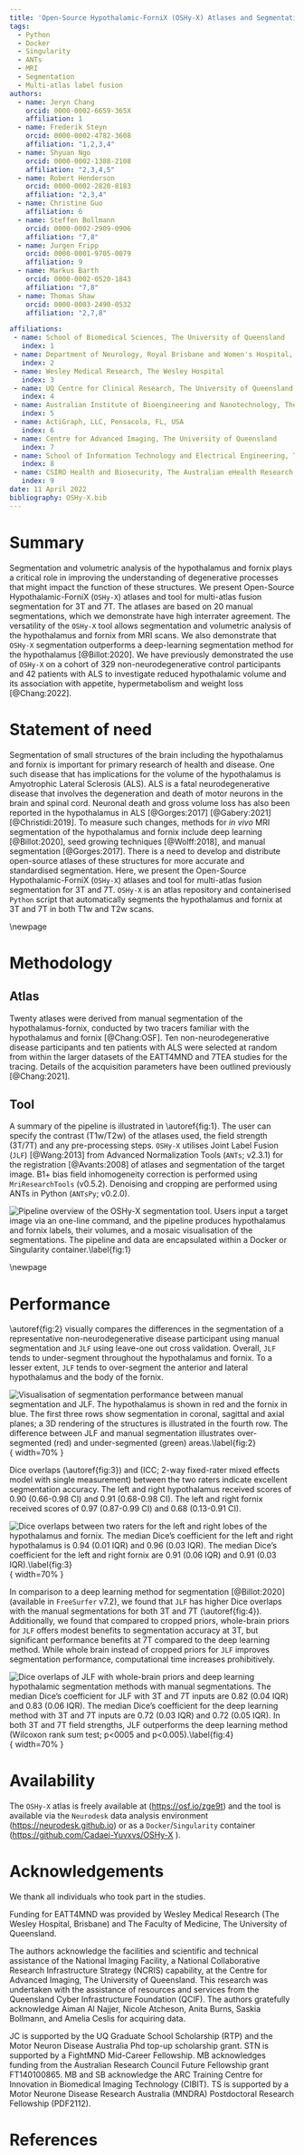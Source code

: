 ```yaml
---
title: 'Open-Source Hypothalamic-ForniX (OSHy-X) Atlases and Segmentation Tool for 3T and 7T'
tags:
  - Python
  - Docker
  - Singularity
  - ANTs
  - MRI
  - Segmentation
  - Multi-atlas label fusion
authors:
  - name: Jeryn Chang
    orcid: 0000-0002-6659-365X
    affiliation: 1
  - name: Frederik Steyn
    orcid: 0000-0002-4782-3608
    affiliation: "1,2,3,4"
  - name: Shyuan Ngo
    orcid: 0000-0002-1388-2108
    affiliation: "2,3,4,5"
  - name: Robert Henderson
    orcid: 0000-0002-2820-8183
    affiliation: "2,3,4"
  - name: Christine Guo
    affiliation: 6
  - name: Steffen Bollmann
    orcid: 0000-0002-2909-0906
    affiliation: "7,8"
  - name: Jurgen Fripp
    orcid: 0000-0001-9705-0079
    affiliation: 9
  - name: Markus Barth
    orcid: 0000-0002-0520-1843
    affiliation: "7,8"
  - name: Thomas Shaw
    orcid: 0000-0003-2490-0532
    affiliation: "2,7,8"

affiliations:
 - name: School of Biomedical Sciences, The University of Queensland 
   index: 1
 - name: Department of Neurology, Royal Brisbane and Women's Hospital, Australia
   index: 2
 - name: Wesley Medical Research, The Wesley Hospital
   index: 3
 - name: UQ Centre for Clinical Research, The University of Queensland
   index: 4
 - name: Australian Institute of Bioengineering and Nanotechnology, The University of Queensland
   index: 5
 - name: ActiGraph, LLC, Pensacola, FL, USA
   index: 6
 - name: Centre for Advanced Imaging, The University of Queensland
   index: 7
 - name: School of Information Technology and Electrical Engineering, The University of Queensland 
   index: 8
 - name: CSIRO Health and Biosecurity, The Australian eHealth Research Centre, Brisbane, Australia
   index: 9
date: 11 April 2022
bibliography: OSHy-X.bib
---
```


# Summary

Segmentation and volumetric analysis of the hypothalamus and fornix plays a 
critical role in improving the understanding of degenerative processes that 
might impact the function of these structures. We present Open-Source 
Hypothalamic-ForniX (`OSHy-X`) atlases and tool for multi-atlas fusion 
segmentation for 3T and 7T. The atlases are based on 20 manual segmentations, 
which we demonstrate have high interrater agreement. The versatility of the 
`OSHy-X` tool allows segmentation and volumetric analysis of the hypothalamus
and fornix from MRI scans. We also demonstrate that `OSHy-X` segmentation 
outperforms a deep-learning segmentation method for the hypothalamus 
[@Billot:2020]. We have previously demonstrated the use of `OSHy-X` on a cohort 
of 329 non-neurodegenerative control participants and 42 patients with ALS to 
investigate reduced hypothalamic volume and its association with appetite, 
hypermetabolism and weight loss [@Chang:2022].

# Statement of need

Segmentation of small structures of the brain including the hypothalamus and fornix is important for primary research of health and disease. One such disease that has implications for the volume of the hypothalamus is Amyotrophic Lateral Sclerosis (ALS). ALS is a fatal neurodegenerative disease that involves the degeneration and death of motor neurons in the brain and spinal cord. Neuronal death and gross volume loss has also been reported in the hypothalamus in ALS [@Gorges:2017] [@Gabery:2021] [@Christidi:2019]. To measure such changes, methods for *in vivo* MRI segmentation of the hypothalamus and fornix include deep learning [@Billot:2020], seed growing techniques [@Wolff:2018], and manual segmentation [@Gorges:2017]. There is a need to develop and distribute open-source atlases of these structures for more accurate and standardised segmentation. Here, we present the Open-Source Hypothalamic-ForniX (`OSHy-X`) atlases and tool for multi-atlas fusion segmentation for 3T and 7T. `OSHy-X` is an atlas repository and containerised `Python` script that automatically segments the hypothalamus and fornix at 3T and 7T in both T1w and T2w scans.

\newpage

# Methodology

## Atlas

Twenty atlases were derived from manual segmentation of the hypothalamus-fornix, conducted by two tracers familiar with the hypothalamus and fornix [@Chang:OSF]. Ten non-neurodegenerative disease participants and ten patients with ALS were selected at random from within the larger datasets of the EATT4MND and 7TEA studies for the tracing. Details of the acquisition parameters have been outlined previously [@Chang:2021].

## Tool

A summary of the pipeline is illustrated in \autoref{fig:1}. The user can specify the contrast (T1w/T2w) of the atlases used, the field strength (3T/7T) and any pre-processing steps. `OSHy-X` utilises Joint Label Fusion (`JLF`) [@Wang:2013] from Advanced Normalization Tools (`ANTs`; v2.3.1) for the registration [@Avants:2008] of atlases and segmentation of the target image. B1+ bias field inhomogeneity correction is performed using `MriResearchTools` (v0.5.2). Denoising and cropping are performed using ANTs in Python (`ANTsPy`; v0.2.0).

![Pipeline overview of the OSHy-X segmentation tool. Users input a target image via an one-line command, and the pipeline produces hypothalamus and fornix labels, their volumes, and a mosaic visualisation of the segmentations. The pipeline and data are encapsulated within a Docker or Singularity container.\label{fig:1}](../Media/OSHy-X_figure_1.png)

\newpage

# Performance

\autoref{fig:2} visually compares the differences in the segmentation of a representative non-neurodegenerative disease participant using manual segmentation and `JLF` using leave-one out cross validation. Overall, `JLF` tends to under-segment throughout the hypothalamus and fornix. To a lesser extent, `JLF` tends to over-segment the anterior and lateral hypothalamus and the body of the fornix. 

![Visualisation of segmentation performance between manual segmentation and `JLF`. The hypothalamus is shown in red and the fornix in blue. The first three rows show segmentation in coronal, sagittal and axial planes; a 3D rendering of the structures is illustrated in the fourth row. The difference between `JLF` and manual segmentation illustrates over-segmented (red) and under-segmented (green) areas.\label{fig:2}](../Media/OSHy-X_figure_2.png){ width=70% }

Dice overlaps (\autoref{fig:3}) and (ICC; 2-way fixed-rater mixed effects model with single measurement) between the two raters indicate excellent segmentation accuracy. The left and right hypothalamus received scores of 0.90 (0.66-0.98 CI) and 0.91 (0.68-0.98 CI). The left and right fornix received scores of 0.97 (0.87-0.99 CI) and 0.68 (0.13-0.91 CI).

![Dice overlaps between two raters for the left and right lobes of the hypothalamus and fornix. The median Dice’s coefficient for the left and right hypothalamus is 0.94 (0.01 IQR) and 0.96 (0.03 IQR). The median Dice’s coefficient for the left and right fornix are 0.91 (0.06 IQR) and 0.91 (0.03 IQR).\label{fig:3}](../Media/OSHy-X_figure_3.png){ width=70% }

In comparison to a deep learning method for segmentation [@Billot:2020]  (available in `FreeSurfer` v7.2), we found that `JLF` has higher Dice overlaps with the manual segmentations for both 3T and 7T (\autoref{fig:4}). Additionally, we found that compared to cropped priors, whole-brain priors for `JLF` offers modest benefits to segmentation accuracy at 3T, but significant performance benefits at 7T compared to the deep learning method. While whole brain instead of cropped priors for `JLF` improves segmentation performance, computational time increases prohibitively.

![Dice overlaps of `JLF` with whole-brain priors and deep learning hypothalamic segmentation methods with manual segmentations. The median Dice’s coefficient for `JLF` with 3T and 7T inputs are 0.82 (0.04 IQR) and 0.83 (0.06 IQR). The median Dice’s coefficient for the deep learning method with 3T and 7T inputs are 0.72 (0.03 IQR) and 0.72 (0.05 IQR). In both 3T and 7T field strengths, `JLF` outperforms the deep learning method (Wilcoxon rank sum test; p<0005 and p<0.005).\label{fig:4}](../Media/OSHy-X_figure_4.png){ width=70% }

# Availability

The `OSHy-X` atlas is freely available at (https://osf.io/zge9t) and the tool is available via the `Neurodesk` data analysis environment (https://neurodesk.github.io) or as a `Docker`/`Singularity` container (https://github.com/Cadaei-Yuvxvs/OSHy-X ).

# Acknowledgements

We thank all individuals who took part in the studies. 

Funding for EATT4MND was provided by Wesley Medical Research (The Wesley Hospital, Brisbane) and The Faculty of Medicine, The University of Queensland.

The authors acknowledge the facilities and scientific and technical assistance of the National Imaging Facility, a National Collaborative Research Infrastructure Strategy (NCRIS) capability, at the Centre for Advanced Imaging, The University of Queensland. This research was undertaken with the assistance of resources and services from the Queensland Cyber Infrastructure Foundation (QCIF). The authors gratefully acknowledge Aiman Al Najjer, Nicole Atcheson, Anita Burns, Saskia Bollmann, and Amelia Ceslis for acquiring data.

JC is supported by the UQ Graduate School Scholarship (RTP) and the Motor Neuron Disease Australia Phd top-up scholarship grant. STN is supported by a FightMND Mid-Career Fellowship. MB acknowledges funding from the Australian Research Council Future Fellowship grant FT140100865. MB and SB acknowledge the ARC Training Centre for Innovation in Biomedical Imaging Technology (CIBIT). TS is supported by a Motor Neurone Disease Research Australia (MNDRA) Postdoctoral Research Fellowship (PDF2112). 

# References